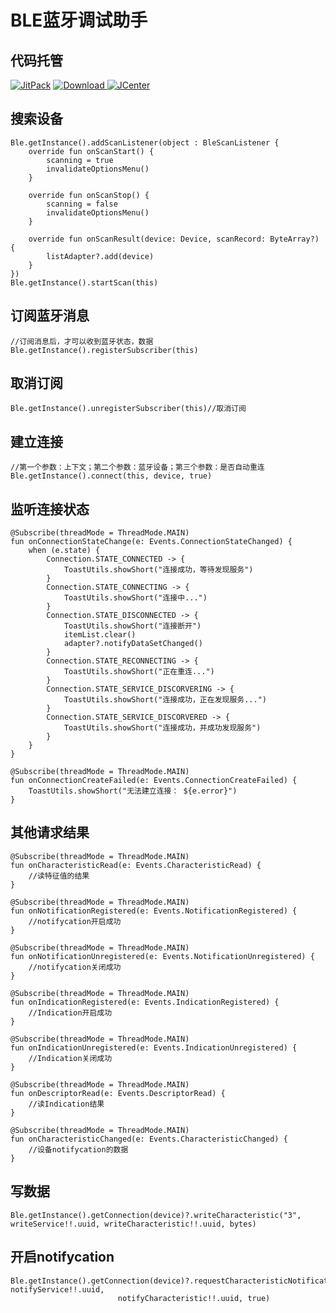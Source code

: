 # BLE蓝牙调试助手

## 代码托管
[![JitPack](https://img.shields.io/badge/JitPack-blecore-green.svg?style=flat)](https://jitpack.io/#fszeng2011/blecore)
[![Download](https://api.bintray.com/packages/fszeng2017/maven/blecore/images/download.svg) ](https://bintray.com/fszeng2017/maven/blecore/_latestVersion)
[![JCenter](https://img.shields.io/badge/JCenter-2.1.18-green.svg?style=flat)](http://jcenter.bintray.com/com/github/fszeng2011/blecore/2.1.18/)

## 搜索设备
    
	Ble.getInstance().addScanListener(object : BleScanListener {
        override fun onScanStart() {
            scanning = true
            invalidateOptionsMenu()
        }

        override fun onScanStop() {
            scanning = false
            invalidateOptionsMenu()
        }

        override fun onScanResult(device: Device, scanRecord: ByteArray?) {
            listAdapter?.add(device)
        }
    })
	Ble.getInstance().startScan(this)

## 订阅蓝牙消息

	//订阅消息后，才可以收到蓝牙状态，数据
	Ble.getInstance().registerSubscriber(this)

## 取消订阅
	
	Ble.getInstance().unregisterSubscriber(this)//取消订阅

## 建立连接

	//第一个参数：上下文；第二个参数：蓝牙设备；第三个参数：是否自动重连
	Ble.getInstance().connect(this, device, true)

## 监听连接状态

	@Subscribe(threadMode = ThreadMode.MAIN)
    fun onConnectionStateChange(e: Events.ConnectionStateChanged) {
        when (e.state) {
            Connection.STATE_CONNECTED -> {
                ToastUtils.showShort("连接成功，等待发现服务")
            }
            Connection.STATE_CONNECTING -> {
                ToastUtils.showShort("连接中...")
            }
            Connection.STATE_DISCONNECTED -> {
                ToastUtils.showShort("连接断开")
                itemList.clear()
                adapter?.notifyDataSetChanged()
            }
            Connection.STATE_RECONNECTING -> {
                ToastUtils.showShort("正在重连...")
            }
            Connection.STATE_SERVICE_DISCORVERING -> {
                ToastUtils.showShort("连接成功，正在发现服务...")
            }
            Connection.STATE_SERVICE_DISCORVERED -> {
                ToastUtils.showShort("连接成功，并成功发现服务")
            }
        }
    }

    @Subscribe(threadMode = ThreadMode.MAIN)
    fun onConnectionCreateFailed(e: Events.ConnectionCreateFailed) {
        ToastUtils.showShort("无法建立连接： ${e.error}")
    }    

## 其他请求结果

	@Subscribe(threadMode = ThreadMode.MAIN)
    fun onCharacteristicRead(e: Events.CharacteristicRead) {
        //读特征值的结果
    }

    @Subscribe(threadMode = ThreadMode.MAIN)
    fun onNotificationRegistered(e: Events.NotificationRegistered) {
        //notifycation开启成功
    }

    @Subscribe(threadMode = ThreadMode.MAIN)
    fun onNotificationUnregistered(e: Events.NotificationUnregistered) {
        //notifycation关闭成功
    }

    @Subscribe(threadMode = ThreadMode.MAIN)
    fun onIndicationRegistered(e: Events.IndicationRegistered) {
        //Indication开启成功
    }

    @Subscribe(threadMode = ThreadMode.MAIN)
    fun onIndicationUnregistered(e: Events.IndicationUnregistered) {
        //Indication关闭成功
    }

    @Subscribe(threadMode = ThreadMode.MAIN)
    fun onDescriptorRead(e: Events.DescriptorRead) {
        //读Indication结果
    }

	@Subscribe(threadMode = ThreadMode.MAIN)
    fun onCharacteristicChanged(e: Events.CharacteristicChanged) {
        //设备notifycation的数据
    }

## 写数据

	Ble.getInstance().getConnection(device)?.writeCharacteristic("3", writeService!!.uuid, writeCharacteristic!!.uuid, bytes)

## 开启notifycation

	Ble.getInstance().getConnection(device)?.requestCharacteristicNotification("1", notifyService!!.uuid,
                            notifyCharacteristic!!.uuid, true)